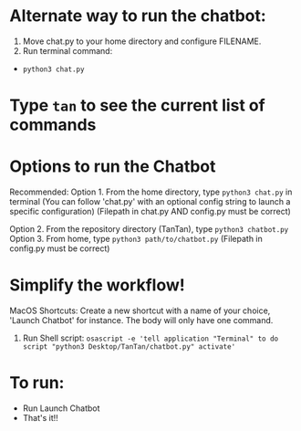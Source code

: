 # Alternate way to run the chatbot:
1. Move chat.py to your home directory and configure FILENAME.
2. Run terminal command:
- `python3 chat.py`

# Type `tan` to see the current list of commands

# Options to run the Chatbot
Recommended:
Option 1. From the home directory, type `python3 chat.py` in terminal 
        (You can follow 'chat.py' with an optional config string to launch a specific configuration)
        (Filepath in chat.py AND config.py must be correct)


Option 2. From the repository directory (TanTan), type `python3 chatbot.py`
Option 3. From home, type `python3 path/to/chatbot.py` (Filepath in config.py must be correct)

# Simplify the workflow!
MacOS Shortcuts:
Create a new shortcut with a name of your choice, 'Launch Chatbot' for instance. The body will only have one command.
1. Run Shell script:
```osascript -e 'tell application "Terminal" to do script "python3 Desktop/TanTan/chatbot.py" activate'```
# To run:
- Run Launch Chatbot
- That's it!!
